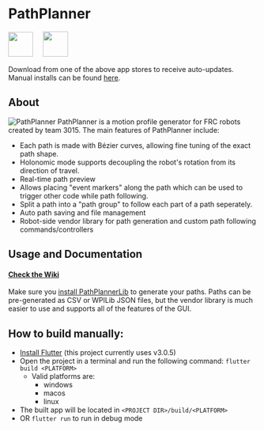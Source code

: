 # PathPlanner
<a href="https://www.microsoft.com/en-us/p/frc-pathplanner/9nqbkb5dw909?cid=storebadge&ocid=badge&rtc=1&activetab=pivot:overviewtab"><img src="https://mjansen4857.com/badges/windows.svg" height=50></a>
&nbsp;&nbsp;&nbsp;
<a href="https://apps.apple.com/us/app/frc-pathplanner/id1593046876"><img src="https://mjansen4857.com/badges/mac.svg" height=51></a>

Download from one of the above app stores to receive auto-updates. Manual installs can be found [here](https://github.com/mjansen4857/pathplanner/releases).

## About
![PathPlanner](https://i.imgur.com/RkgTNAT.png)
PathPlanner is a motion profile generator for FRC robots created by team 3015. The main features of PathPlanner include:
* Each path is made with Bézier curves, allowing fine tuning of the exact path shape.
* Holonomic mode supports decoupling the robot's rotation from its direction of travel.
* Real-time path preview
* Allows placing "event markers" along the path which can be used to trigger other code while path following.
* Split a path into a "path group" to follow each part of a path seperately.
* Auto path saving and file management
* Robot-side vendor library for path generation and custom path following commands/controllers

## Usage and Documentation
#### [Check the Wiki](https://github.com/mjansen4857/pathplanner/wiki)

Make sure you [install PathPlannerLib](https://github.com/mjansen4857/pathplanner/wiki/PathPlannerLib:-Installing) to generate your paths. Paths can be pre-generated as CSV or WPILib JSON files, but the vendor library is much easier to use and supports all of the features of the GUI.

## How to build manually:
* [Install Flutter](https://flutter.dev/docs/get-started/install) (this project currently uses v3.0.5)
* Open the project in a terminal and run the following command: `flutter build <PLATFORM>`
   * Valid platforms are:
      * windows
      * macos
      * linux
* The built app will be located in `<PROJECT DIR>/build/<PLATFORM>`
* OR `flutter run` to run in debug mode

